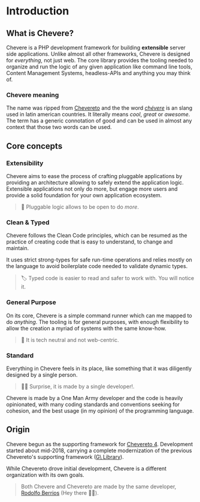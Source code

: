 # Introduction

## What is Chevere?

Chevere is a PHP development framework for building **extensible** server side applications. Unlike almost all other frameworks, Chevere is designed for *everything*, not just web. The core library provides the tooling needed to organize and run the logic of any given application like command line tools, Content Management Systems, headless-APIs and anything you may think of.

### Chevere meaning

The name was ripped from [Chevereto](#origin) and the the word *[chévere](https://en.wiktionary.org/wiki/ch%C3%A9vere)* is an slang used in latin american countries. It literally means *cool*, *great* or *awesome*. The term has a generic connotation of good and can be used in almost any context that those two words can be used.

## Core concepts

### Extensibility

Chevere aims to ease the process of crafting pluggable applications by providing an architecture allowing to safely extend the application logic. Extensible applications not only do more, but engage more users and provide a solid foundation for your own application ecosystem.

> 🔌 Pluggable logic allows to be open to do *more*.

### Clean & Typed

Chevere follows the Clean Code principles, which can be resumed as the practice of creating code that is easy to understand, to change and maintain.

It uses strict strong-types for safe run-time operations and relies mostly on the language to avoid boilerplate code needed to validate dynamic types.

> 🏷 Typed code is easier to read and safer to work with. You will notice it.

### General Purpose

On its core, Chevere is a simple command runner which can me mapped to do _anything_. The tooling is for general purposes, with enough flexibility to allow the creation a myriad of systems with the same know-how.

> 💎 It is tech neutral and not web-centric.

### Standard

Everything in Chevere feels in its place, like something that it was diligently designed by a single person.

> 👨‍💻 Surprise, it is made by a single developer!.

Chevere is made by a One Man Army developer and the code is heavily opinionated, with many coding standards and conventions seeking for cohesion, and the best usage (in my opinion) of the programming language.

## Origin

Chevere begun as the supporting framework for [Chevereto 4](https://github.com/chevereto/chevereto). Development started about mid-2018, carrying a complete modernization of the previous Chevereto's supporting framework ([G\ Library](https://g.chevereto.com/)).

While Chevereto drove initial development, Chevere is a different organization with its own goals.

> Both Chevere and Chevereto are made by the same developer, [Rodolfo Berrios](https://github.com/rodolfoberrios) (Hey there 👋🏾).
